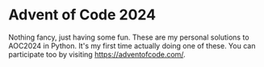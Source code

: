 # Advent of Code 2024
Nothing fancy, just having some fun. These are my personal solutions to AOC2024 in Python.
It's my first time actually doing one of these. You can participate too by visiting https://adventofcode.com/.
